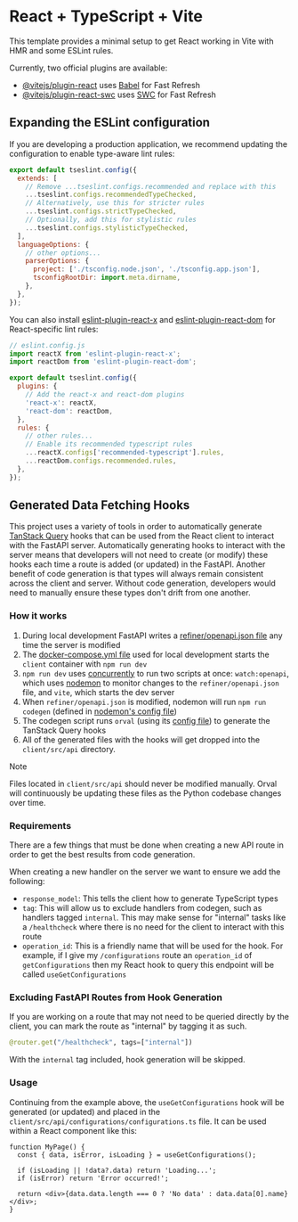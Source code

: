 # React + TypeScript + Vite

This template provides a minimal setup to get React working in Vite with HMR and some ESLint rules.

Currently, two official plugins are available:

- [@vitejs/plugin-react](https://github.com/vitejs/vite-plugin-react/blob/main/packages/plugin-react/README.md) uses [Babel](https://babeljs.io/) for Fast Refresh
- [@vitejs/plugin-react-swc](https://github.com/vitejs/vite-plugin-react-swc) uses [SWC](https://swc.rs/) for Fast Refresh

## Expanding the ESLint configuration

If you are developing a production application, we recommend updating the configuration to enable type-aware lint rules:

```js
export default tseslint.config({
  extends: [
    // Remove ...tseslint.configs.recommended and replace with this
    ...tseslint.configs.recommendedTypeChecked,
    // Alternatively, use this for stricter rules
    ...tseslint.configs.strictTypeChecked,
    // Optionally, add this for stylistic rules
    ...tseslint.configs.stylisticTypeChecked,
  ],
  languageOptions: {
    // other options...
    parserOptions: {
      project: ['./tsconfig.node.json', './tsconfig.app.json'],
      tsconfigRootDir: import.meta.dirname,
    },
  },
});
```

You can also install [eslint-plugin-react-x](https://github.com/Rel1cx/eslint-react/tree/main/packages/plugins/eslint-plugin-react-x) and [eslint-plugin-react-dom](https://github.com/Rel1cx/eslint-react/tree/main/packages/plugins/eslint-plugin-react-dom) for React-specific lint rules:

```js
// eslint.config.js
import reactX from 'eslint-plugin-react-x';
import reactDom from 'eslint-plugin-react-dom';

export default tseslint.config({
  plugins: {
    // Add the react-x and react-dom plugins
    'react-x': reactX,
    'react-dom': reactDom,
  },
  rules: {
    // other rules...
    // Enable its recommended typescript rules
    ...reactX.configs['recommended-typescript'].rules,
    ...reactDom.configs.recommended.rules,
  },
});
```

## Generated Data Fetching Hooks

This project uses a variety of tools in order to automatically generate [TanStack Query](https://tanstack.com/query/latest/docs/framework/react/overview) hooks that can be used from the React client to interact with the FastAPI server. Automatically generating hooks to interact with the server means that developers will not need to create (or modify) these hooks each time a route is added (or updated) in the FastAPI. Another benefit of code generation is that types will always remain consistent across the client and server. Without code generation, developers would need to manually ensure these types don't drift from one another.

### How it works

1. During local development FastAPI writes a [refiner/openapi.json file](/refiner/openapi.json) any time the server is modified
2. The [docker-compose.yml file](/docker-compose.yaml) used for local development starts the `client` container with `npm run dev`
3. `npm run dev` uses [concurrently](https://www.npmjs.com/package/concurrently) to run two scripts at once: `watch:openapi`, which uses [nodemon](https://www.npmjs.com/package/nodemon) to monitor changes to the `refiner/openapi.json` file, and `vite`, which starts the dev server
4. When `refiner/openapi.json` is modified, nodemon will run `npm run codegen` (defined in [nodemon's config file](/client/nodemon.json))
5. The codegen script runs `orval` (using its [config file](/client/orval.config.ts)) to generate the TanStack Query hooks
6. All of the generated files with the hooks will get dropped into the `client/src/api` directory.

> [!NOTE]
> Files located in `client/src/api` should never be modified manually. Orval will continuously be updating these files as the Python codebase changes over time.

### Requirements

There are a few things that must be done when creating a new API route in order to get the best results from code generation.

When creating a new handler on the server we want to ensure we add the following:

- `response_model`: This tells the client how to generate TypeScript types
- `tag`: This will allow us to exclude handlers from codegen, such as handlers tagged `internal`. This may make sense for "internal" tasks like a `/healthcheck` where there is no need for the client to interact with this route
- `operation_id`: This is a friendly name that will be used for the hook. For example, if I give my `/configurations` route an `operation_id` of `getConfigurations` then my React hook to query this endpoint will be called `useGetConfigurations`

### Excluding FastAPI Routes from Hook Generation

If you are working on a route that may not need to be queried directly by the client, you can mark the route as "internal" by tagging it as such.

```python
@router.get("/healthcheck", tags=["internal"])
```

With the `internal` tag included, hook generation will be skipped.

### Usage

Continuing from the example above, the `useGetConfigurations` hook will be generated (or updated) and placed in the `client/src/api/configurations/configurations.ts` file. It can be used within a React component like this:

```tsx
function MyPage() {
  const { data, isError, isLoading } = useGetConfigurations();

  if (isLoading || !data?.data) return 'Loading...';
  if (isError) return 'Error occurred!';

  return <div>{data.data.length === 0 ? 'No data' : data.data[0].name}</div>;
}
```
